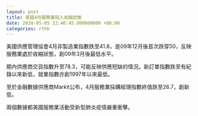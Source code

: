 ```yaml
---
layout: post
title: 美國4月服務業陷入收縮狀態
date: 2020-05-05 22:46:45.000000000 +08:00
categories: rthk
---
```


美國供應管理協會4月非製造業指數跌至41.8，是09年12月後首次跌穿50，反映服務業處於收縮狀態，創09年3月後最低水平。

期內供應商交貨指數升至78.3，可能反映供應短缺的情況。新訂單指數跌至有紀錄以來新低，就業指數亦創1997年以來最低。

至於金融數據供應商Markit公布，4月服務業採購經理指數終值跌至26.7，創新低。

兩個數據都美國服務業活動受新型肺炎疫情嚴重衝擊。
